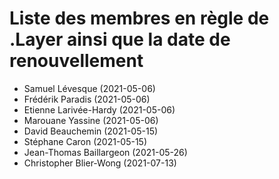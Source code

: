 # Liste des membres en règle de .Layer ainsi que la date de renouvellement

- Samuel Lévesque (2021-05-06)
- Frédérik Paradis (2021-05-06)
- Etienne Larivée-Hardy (2021-05-06)
- Marouane Yassine (2021-05-06)
- David Beauchemin (2021-05-15)
- Stéphane Caron (2021-05-15)
- Jean-Thomas Baillargeon (2021-05-26)
- Christopher Blier-Wong (2021-07-13)


